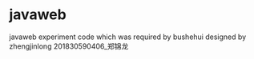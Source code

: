 # javaweb
javaweb experiment code which was required by bushehui
designed by zhengjinlong
201830590406_郑锦龙
